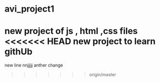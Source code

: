 # avi_project1
new project of js , html ,css files
<<<<<<< HEAD
new project to learn githUb   
=======
new line
nnjjjjj
anther change
>>>>>>> origin/master
